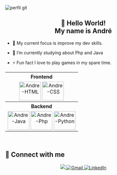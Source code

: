 ![perfil git](https://github.com/Andre-Davi-Lopes/Andre-Davi-Lopes/assets/111528571/4ff06330-e1a5-4818-8ba4-10825dcb5916)

<h2 align="center">👋 Hello World!<br>My name is André</h2>


- 🔭  My current focus is improve my dev skills.
   
- 🌱 I’m currently studying about Php and Java
   
- ⚡ Fun fact I love to play games in my spare time.

<div align="center">

</div>

<div align="center">

<table>
  <tr>
    <th>Frontend</th>
  </tr>
  <tr>
    <td>
      <div align="center">  
        <img align="center" alt="Andre-HTML" height="60" width="70" src="https://cdn.jsdelivr.net/gh/devicons/devicon/icons/html5/html5-original-wordmark.svg" />
  	<img align="center" alt="Andre-CSS" height="60" width="70" src="https://cdn.jsdelivr.net/gh/devicons/devicon/icons/css3/css3-original-wordmark.svg" />	
      </div>
    </td>
  </tr>
  <tr>
    <th>Backend</th>
  </tr>
  <tr>
    <td>
      <div align="center">
      <img align="center" alt="Andre-Java" height="60" width="70" <img src="https://cdn.jsdelivr.net/gh/devicons/devicon/icons/java/java-original-wordmark.svg" />
      <img align="center" alt="Andre-Php" height="60" width="70" <img src="https://cdn.jsdelivr.net/gh/devicons/devicon/icons/php/php-original.svg" /> 
      <img align="center" alt="Andre-Python" height="60" width="70" src="https://cdn.jsdelivr.net/gh/devicons/devicon/icons/python/python-original-wordmark.svg" />
      </div>
    </td>
  </tr>
</table>

</div>

<br/>  


## 🤝 Connect with me

<div align="center">
   <a href="https://www.instagram.com/andre.lopes.me/" target="_blank">
      <img src="https://img.shields.io/badge/-Instagram-%23E4405F?style=for-the-badge&logo=instagram&logoColor=white">
   </a>
   <a href="mailto:andredavilopes6@gmail.com">
      <img align="center" src="https://img.shields.io/badge/-Gmail-%23333?style=for-the-badge&logo=gmail&logoColor=white" alt="Gmail" />
   </a>
   <a href="https://br.linkedin.com/in/andre-davi41?trk=people-guest_people_search-card" target="_blank">
      <img align="center" src="https://img.shields.io/badge/-LinkedIn-%230077B5?style=for-the-badge&logo=linkedin&logoColor=white" alt="LinkedIn"/>
   </a>
</div>
